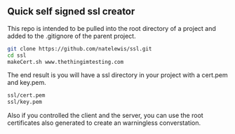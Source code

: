 ## Quick self signed ssl creator
This repo is intended to be pulled into the root directory of a project and added to the .gitignore of the parent project.

```sh
git clone https://github.com/natelewis/ssl.git
cd ssl
makeCert.sh www.thethingimtesting.com
```

The end result is you will have a ssl directory in your project with a cert.pem and key.pem.  

```sh
ssl/cert.pem
ssl/key.pem
```

Also if you controlled the client and the server, you can use the root certificates also generated to create an warningless converstation.
